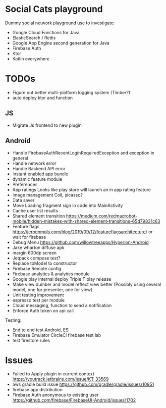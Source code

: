 # Social Cats playground 

Dummy social network playground use to investigate:
- Google Cloud Functions for Java
- ElasticSearch / Redis
- Google App Engine second generation for Java
- Firebase Auth
- Ktor
- Kotlin everywhere

# TODOs
- Figure out better multi-platform logging system (Timber?)
- auto deploy ktor and function

## JS
- Migrate Js frontend to new plugin

## Android
- Handle FirebaseAuthRecentLoginRequiredException and exception in general
- Handle network error
- Handle Backend API error
- Instant enabled app bundle
- dynamic feature module
- Preferences
- App ratings Looks like play store will launch an in app rating feature
- Image management Coil, picasso?
- Data saver
- Move Loading fragment sign in code into MainActivity
- Cache user list results
- Shared element transition https://medium.com/redmadrobot-mobile/hidden-mistakes-with-shared-element-transitions-65d79831c63
- Feature flags https://jeroenmols.com/blog/2019/09/12/featureflagsarchitecture/ or wait for firebase
- Debug Menu https://github.com/willowtreeapps/Hyperion-Android
- Jake wharton diffuse apk
- margin 600dp screen
- Jetpack compose test?
- Replace toModel to constructor
- Firebase Remote config 
- Firebase analytics & analytics module
- Google play internal deploy Triple T play release
- Make view dumber and model reflect view better (Possibly using several model, one for presenter, one for view)
- Unit testing improvement
- espresso test per module
- Cloud messaging, function to send a notification
- Enforce Auth token on api call

Testing:
- End to end test Android, ES
- Firebase Emulator CircleCi firebase test lab
- test firestore rules

# Issues
- Failed to Apply plugin in current context https://youtrack.jetbrains.com/issue/KT-33569
- aws gradle build issue https://github.com/gradle/gradle/issues/10951
- firebase app distribution
- Firebase Auth anonymous to existing user https://github.com/firebase/FirebaseUI-Android/issues/1702